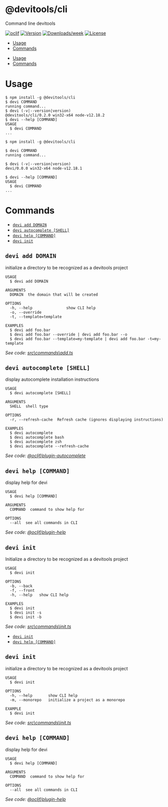 @devitools/cli
===

Command line devitools

[![oclif](https://img.shields.io/badge/cli-oclif-brightgreen.svg)](https://oclif.io)
[![Version](https://img.shields.io/npm/v/cli.svg)](https://npmjs.org/package/cli)
[![Downloads/week](https://img.shields.io/npm/dw/cli.svg)](https://npmjs.org/package/cli)
[![License](https://img.shields.io/npm/l/cli.svg)](https://github.com/devitools/cli/blob/master/package.json)

<!-- toc -->
* [Usage](#usage)
* [Commands](#commands)
<!-- tocstop -->
* [Usage](#usage)
* [Commands](#commands)
<!-- tocstop -->
# Usage
<!-- usage -->
```sh-session
$ npm install -g @devitools/cli
$ devi COMMAND
running command...
$ devi (-v|--version|version)
@devitools/cli/0.2.0 win32-x64 node-v12.18.2
$ devi --help [COMMAND]
USAGE
  $ devi COMMAND
...
```
<!-- usagestop -->
```sh-session
$ npm install -g @devitools/cli

$ devi COMMAND
running command...

$ devi (-v|--version|version)
devi/0.0.0 win32-x64 node-v12.18.1

$ devi --help [COMMAND]
USAGE
  $ devi COMMAND
...
```
<!-- usagestop -->
# Commands
<!-- commands -->
* [`devi add DOMAIN`](#devi-add-domain)
* [`devi autocomplete [SHELL]`](#devi-autocomplete-shell)
* [`devi help [COMMAND]`](#devi-help-command)
* [`devi init`](#devi-init)

## `devi add DOMAIN`

initialize a directory to be recognized as a devitools project

```
USAGE
  $ devi add DOMAIN

ARGUMENTS
  DOMAIN  the domain that will be created

OPTIONS
  -h, --help               show CLI help
  -o, --override
  -t, --template=template

EXAMPLES
  $ devi add foo.bar
  $ devi add foo.bar --override | devi add foo.bar --o
  $ devi add foo.bar --template=my-template | devi add foo.bar -t=my-template
```

_See code: [src\commands\add.ts](https://github.com/devitools/cli/blob/v0.2.0/src\commands\add.ts)_

## `devi autocomplete [SHELL]`

display autocomplete installation instructions

```
USAGE
  $ devi autocomplete [SHELL]

ARGUMENTS
  SHELL  shell type

OPTIONS
  -r, --refresh-cache  Refresh cache (ignores displaying instructions)

EXAMPLES
  $ devi autocomplete
  $ devi autocomplete bash
  $ devi autocomplete zsh
  $ devi autocomplete --refresh-cache
```

_See code: [@oclif/plugin-autocomplete](https://github.com/oclif/plugin-autocomplete/blob/v0.2.0/src\commands\autocomplete\index.ts)_

## `devi help [COMMAND]`

display help for devi

```
USAGE
  $ devi help [COMMAND]

ARGUMENTS
  COMMAND  command to show help for

OPTIONS
  --all  see all commands in CLI
```

_See code: [@oclif/plugin-help](https://github.com/oclif/plugin-help/blob/v3.1.0/src\commands\help.ts)_

## `devi init`

Initialize a directory to be recognized as a devitools project

```
USAGE
  $ devi init

OPTIONS
  -b, --back
  -f, --front
  -h, --help   show CLI help

EXAMPLES
  $ devi init
  $ devi init -s
  $ devi init -b
```

_See code: [src\commands\init.ts](https://github.com/devitools/cli/blob/v0.2.0/src\commands\init.ts)_
<!-- commandsstop -->
* [`devi init`](#devi-init)
* [`devi help [COMMAND]`](#devi-help-command)

## `devi init`

initialize a directory to be recognized as a devitools project

```
USAGE
  $ devi init

OPTIONS
  -h, --help       show CLI help
  -m, --monorepo   initialize a project as a monorepo

EXAMPLE
  $ devi init
```

_See code: [src\commands\init.ts](https://github.com/devitools/cli/blob/master/src/commands/init.ts)_

## `devi help [COMMAND]`

display help for devi

```
USAGE
  $ devi help [COMMAND]

ARGUMENTS
  COMMAND  command to show help for

OPTIONS
  --all  see all commands in CLI
```

_See code: [@oclif/plugin-help](https://github.com/oclif/plugin-help/blob/v3.1.0/src\commands\help.ts)_
<!-- commandsstop -->
